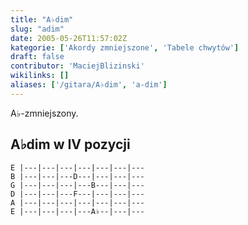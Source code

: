 ```yaml
---
title: "A♭dim"
slug: "adim"
date: 2005-05-26T11:57:02Z
kategorie: ['Akordy zmniejszone', 'Tabele chwytów']
draft: false
contributor: 'MaciejBlizinski'
wikilinks: []
aliases: ['/gitara/A♭dim', 'a-dim']
---
```

A♭-zmniejszony.

## A♭dim w IV pozycji


```
E |---|---|---|---|---|---|---
B |---|---|---D---|---|---|---
G |---|---|---|---B---|---|---
D |---|---|---F---|---|---|---
A |---|---|---|---|---|---|---
E |---|---|---|---A♭--|---|---
```



